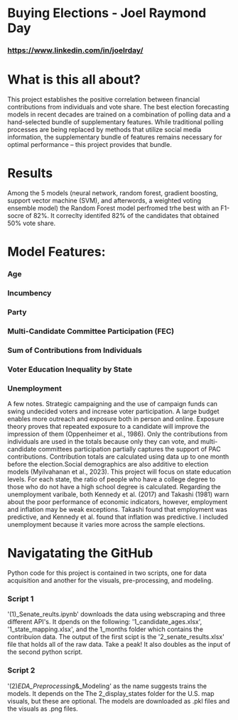 # Buying Elections - Joel Raymond Day
### https://www.linkedin.com/in/joelrday/



# What is this all about?
This project establishes the positive correlation between financial contributions from individuals and vote share. The best election forecasting models in recent decades are trained on a combination of polling data and a hand-selected bundle of supplementary features. While traditional polling processes are being replaced by methods that utilize social media information, the supplementary bundle of features remains necessary for optimal performance – this project provides that bundle. 

# Results
Among the 5 models (neural network, random forest, gradient boosting, support vector machine (SVM), and afterwords, a weighted voting ensemble model) the Random Forest model perfromed trhe best with an F1-socre of 82%. It correclty identifed 82% of the candidates that obtained 50% vote share.

# Model Features:
### Age
### Incumbency
### Party
### Multi-Candidate Committee Participation (FEC)
### Sum of Contributions from Individuals 
### Voter Education Inequality by State
### Unemployment
A few notes. Strategic campaigning and the use of campaign funds can swing undecided voters and increase voter participation. A large budget enables more outreach and exposure both in person and online. Exposure theory proves that repeated exposure to a candidate will improve the impression of them (Oppenheimer et al., 1986). Only the contributions from individuals are used in the totals because only they can vote, and multi-candidate committees participation partially captures the support of PAC contributions. Contribution totals are calculated using data up to one month before the election.Social demographics are also additive to election models (Myilvahanan et al., 2023). This project will focus on state education levels. For each state, the ratio of people who have a college degree to those who do not have a high school degree is calculated. Regarding the unemployment varibale, both Kennedy et al. (2017) and Takashi (1981) warn about the poor performance of economic indicators, however, employment and inflation may be weak exceptions. Takashi found that employment was predictive, and Kennedy et al. found that inflation was predictive. I included unemployment because it varies more across the sample elections.  

# Navigatating the GitHub
Python code for this project is contained in two scripts, one for data acquisition and another for the visuals, pre-processing, and modeling. 
### Script 1
'(1)_Senate_reults.ipynb' downloads the data using webscraping and three different API's. It dpends on the following: '1_candidate_ages.xlsx', '1_state_mapping.xlsx', and the 1_months folder which contains the contribuion data. The output of the first scipt is the '2_senate_results.xlsx' file that holds all of the raw data. Take a peak! It also doubles as the input of the second python script. 
### Script 2
'(2)_EDA_Preprocessing_&_Modeling' as the name suggests trains the models. It depends on the The 2_display_states folder for the U.S. map visuals, but these are optional. The models are downloaded as .pkl files and the visuals as .png files. 
